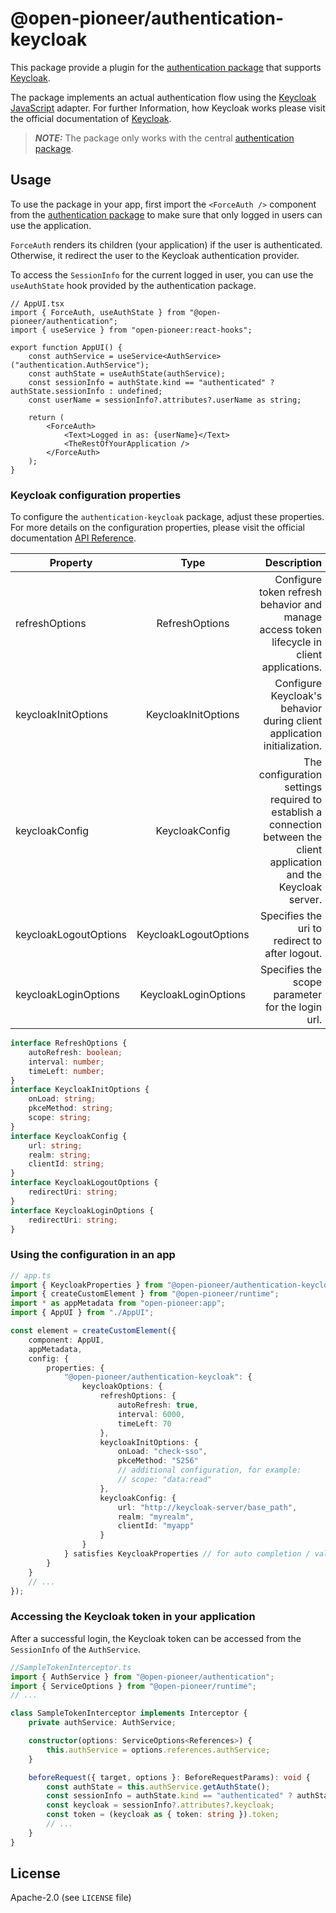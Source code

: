# @open-pioneer/authentication-keycloak

This package provide a plugin for the [authentication package](https://github.com/open-pioneer/trails-core-packages/blob/main/src/packages/authentication/README.md#implementing-an-authentication-plugin) that supports [Keycloak](https://www.keycloak.org/).

The package implements an actual authentication flow using the [Keycloak JavaScript](#https://www.keycloak.org/docs/latest/securing_apps/index.html#_javascript_adapter) adapter.
For further Information, how Keycloak works please visit the official documentation of [Keycloak](https://www.keycloak.org/).

> **_NOTE:_** The package only works with the central [authentication package](https://github.com/open-pioneer/trails-core-packages/blob/main/src/packages/authentication/README.md#implementing-an-authentication-plugin).

## Usage

To use the package in your app, first import the `<ForceAuth />` component from the [authentication package](https://github.com/open-pioneer/trails-core-packages/blob/main/src/packages/authentication/README.md#enforcing-authentication) to make sure that only logged in users can use the application.

`ForceAuth` renders its children (your application) if the user is authenticated.
Otherwise, it redirect the user to the Keycloak authentication provider.

To access the `SessionInfo` for the current logged in user, you can use the `useAuthState` hook provided by the authentication package.

```tsx
// AppUI.tsx
import { ForceAuth, useAuthState } from "@open-pioneer/authentication";
import { useService } from "open-pioneer:react-hooks";

export function AppUI() {
    const authService = useService<AuthService>("authentication.AuthService");
    const authState = useAuthState(authService);
    const sessionInfo = authState.kind == "authenticated" ? authState.sessionInfo : undefined;
    const userName = sessionInfo?.attributes?.userName as string;

    return (
        <ForceAuth>
            <Text>Logged in as: {userName}</Text>
            <TheRestOfYourApplication />
        </ForceAuth>
    );
}
```

### Keycloak configuration properties

To configure the `authentication-keycloak` package, adjust these properties.
For more details on the configuration properties, please visit the official documentation [API Reference](https://www.keycloak.org/docs/latest/securing_apps/index.html#api-reference).

| Property              |         Type          |                                                                                                           Description |                                                         Default |
| --------------------- | :-------------------: | --------------------------------------------------------------------------------------------------------------------: | --------------------------------------------------------------: |
| refreshOptions        |    RefreshOptions     |                            Configure token refresh behavior and manage access token lifecycle in client applications. |             `{autoRefresh: true, interval: 6000, timeLeft: 70}` |
| keycloakInitOptions   |  KeycloakInitOptions  |                                               Configure Keycloak's behavior during client application initialization. | `{onLoad: "check-sso", pkceMethod: "S256", scope: "data:read"}` |
| keycloakConfig        |    KeycloakConfig     | The configuration settings required to establish a connection between the client application and the Keycloak server. |                                                                 |
| keycloakLogoutOptions | KeycloakLogoutOptions |                                                                        Specifies the uri to redirect to after logout. |                                      `{redirectUri: undefined}` |
| keycloakLoginOptions  | KeycloakLoginOptions  |                                                                      Specifies the scope parameter for the login url. |                                      `{redirectUri: undefined}` |

```ts
interface RefreshOptions {
    autoRefresh: boolean;
    interval: number;
    timeLeft: number;
}
interface KeycloakInitOptions {
    onLoad: string;
    pkceMethod: string;
    scope: string;
}
interface KeycloakConfig {
    url: string;
    realm: string;
    clientId: string;
}
interface KeycloakLogoutOptions {
    redirectUri: string;
}
interface KeycloakLoginOptions {
    redirectUri: string;
}
```

### Using the configuration in an app

```ts
// app.ts
import { KeycloakProperties } from "@open-pioneer/authentication-keycloak";
import { createCustomElement } from "@open-pioneer/runtime";
import * as appMetadata from "open-pioneer:app";
import { AppUI } from "./AppUI";

const element = createCustomElement({
    component: AppUI,
    appMetadata,
    config: {
        properties: {
            "@open-pioneer/authentication-keycloak": {
                keycloakOptions: {
                    refreshOptions: {
                        autoRefresh: true,
                        interval: 6000,
                        timeLeft: 70
                    },
                    keycloakInitOptions: {
                        onLoad: "check-sso",
                        pkceMethod: "S256"
                        // additional configuration, for example:
                        // scope: "data:read"
                    },
                    keycloakConfig: {
                        url: "http://keycloak-server/base_path",
                        realm: "myrealm",
                        clientId: "myapp"
                    }
                }
            } satisfies KeycloakProperties // for auto completion / validation
        }
    }
    // ...
});
```

### Accessing the Keycloak token in your application

After a successful login, the Keycloak token can be accessed from the `SessionInfo` of the `AuthService`.

```ts
//SampleTokenInterceptor.ts
import { AuthService } from "@open-pioneer/authentication";
import { ServiceOptions } from "@open-pioneer/runtime";
// ...

class SampleTokenInterceptor implements Interceptor {
    private authService: AuthService;

    constructor(options: ServiceOptions<References>) {
        this.authService = options.references.authService;
    }

    beforeRequest({ target, options }: BeforeRequestParams): void {
        const authState = this.authService.getAuthState();
        const sessionInfo = authState.kind == "authenticated" ? authState.sessionInfo : undefined;
        const keycloak = sessionInfo?.attributes?.keycloak;
        const token = (keycloak as { token: string }).token;
        // ...
    }
}
```

## License

Apache-2.0 (see `LICENSE` file)
